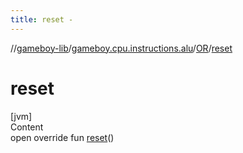 ```yaml
---
title: reset -
---
```

//[gameboy-lib](../../index.md)/[gameboy.cpu.instructions.alu](../index.md)/[OR](index.md)/[reset](reset.md)



# reset  
[jvm]  
Content  
open override fun [reset](reset.md)()  



